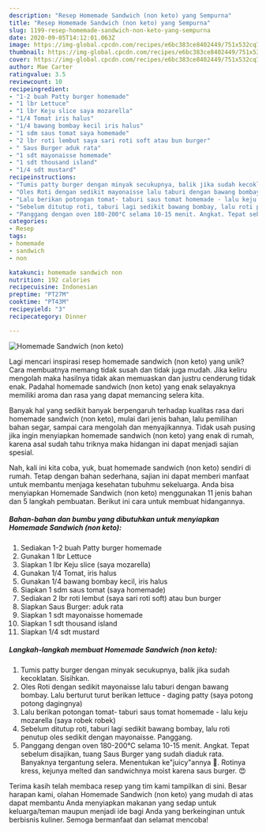 ```yaml
---
description: "Resep Homemade Sandwich (non keto) yang Sempurna"
title: "Resep Homemade Sandwich (non keto) yang Sempurna"
slug: 1199-resep-homemade-sandwich-non-keto-yang-sempurna
date: 2020-09-05T14:12:01.063Z
image: https://img-global.cpcdn.com/recipes/e6bc383ce8402449/751x532cq70/homemade-sandwich-non-keto-foto-resep-utama.jpg
thumbnail: https://img-global.cpcdn.com/recipes/e6bc383ce8402449/751x532cq70/homemade-sandwich-non-keto-foto-resep-utama.jpg
cover: https://img-global.cpcdn.com/recipes/e6bc383ce8402449/751x532cq70/homemade-sandwich-non-keto-foto-resep-utama.jpg
author: Mae Carter
ratingvalue: 3.5
reviewcount: 10
recipeingredient:
- "1-2 buah Patty burger homemade"
- "1 lbr Lettuce"
- "1 lbr Keju slice saya mozarella"
- "1/4 Tomat iris halus"
- "1/4 bawang bombay kecil iris halus"
- "1 sdm saus tomat saya homemade"
- "2 lbr roti lembut saya sari roti soft atau bun burger"
- " Saus Burger aduk rata"
- "1 sdt mayonaisse homemade"
- "1 sdt thousand island"
- "1/4 sdt mustard"
recipeinstructions:
- "Tumis patty burger dengan minyak secukupnya, balik jika sudah kecoklatan. Sisihkan."
- "Oles Roti dengan sedikit mayonaisse lalu taburi dengan bawang bombay. Lalu berturut turut berikan lettuce - daging patty (saya potong potong dagingnya)"
- "Lalu berikan potongan tomat- taburi saus tomat homemade - lalu keju mozarella (saya robek robek)"
- "Sebelum ditutup roti, taburi lagi sedikit bawang bombay, lalu roti penutup oles sedikit dengan mayonaisse. Panggang."
- "Panggang dengan oven 180-200°C selama 10-15 menit. Angkat. Tepat sebelum disajikan, tuang Saus Burger yang sudah diaduk rata. Banyaknya tergantung selera. Menentukan ke&#34;juicy&#34;annya 🤤. Rotinya kress, kejunya melted dan sandwichnya moist karena saus burger. 😍"
categories:
- Resep
tags:
- homemade
- sandwich
- non

katakunci: homemade sandwich non 
nutrition: 192 calories
recipecuisine: Indonesian
preptime: "PT27M"
cooktime: "PT43M"
recipeyield: "3"
recipecategory: Dinner

---
```



![Homemade Sandwich (non keto)](https://img-global.cpcdn.com/recipes/e6bc383ce8402449/751x532cq70/homemade-sandwich-non-keto-foto-resep-utama.jpg)

Lagi mencari inspirasi resep homemade sandwich (non keto) yang unik? Cara membuatnya memang tidak susah dan tidak juga mudah. Jika keliru mengolah maka hasilnya tidak akan memuaskan dan justru cenderung tidak enak. Padahal homemade sandwich (non keto) yang enak selayaknya memiliki aroma dan rasa yang dapat memancing selera kita.

Banyak hal yang sedikit banyak berpengaruh terhadap kualitas rasa dari homemade sandwich (non keto), mulai dari jenis bahan, lalu pemilihan bahan segar, sampai cara mengolah dan menyajikannya. Tidak usah pusing jika ingin menyiapkan homemade sandwich (non keto) yang enak di rumah, karena asal sudah tahu triknya maka hidangan ini dapat menjadi sajian spesial.




Nah, kali ini kita coba, yuk, buat homemade sandwich (non keto) sendiri di rumah. Tetap dengan bahan sederhana, sajian ini dapat memberi manfaat untuk membantu menjaga kesehatan tubuhmu sekeluarga. Anda bisa menyiapkan Homemade Sandwich (non keto) menggunakan 11 jenis bahan dan 5 langkah pembuatan. Berikut ini cara untuk membuat hidangannya.

<!--inarticleads1-->

##### Bahan-bahan dan bumbu yang dibutuhkan untuk menyiapkan Homemade Sandwich (non keto):

1. Sediakan 1-2 buah Patty burger homemade
1. Gunakan 1 lbr Lettuce
1. Siapkan 1 lbr Keju slice (saya mozarella)
1. Gunakan 1/4 Tomat, iris halus
1. Gunakan 1/4 bawang bombay kecil, iris halus
1. Siapkan 1 sdm saus tomat (saya homemade)
1. Sediakan 2 lbr roti lembut (saya sari roti soft) atau bun burger
1. Siapkan  Saus Burger: aduk rata
1. Siapkan 1 sdt mayonaisse homemade
1. Siapkan 1 sdt thousand island
1. Siapkan 1/4 sdt mustard




<!--inarticleads2-->

##### Langkah-langkah membuat Homemade Sandwich (non keto):

1. Tumis patty burger dengan minyak secukupnya, balik jika sudah kecoklatan. Sisihkan.
1. Oles Roti dengan sedikit mayonaisse lalu taburi dengan bawang bombay. Lalu berturut turut berikan lettuce - daging patty (saya potong potong dagingnya)
1. Lalu berikan potongan tomat- taburi saus tomat homemade - lalu keju mozarella (saya robek robek)
1. Sebelum ditutup roti, taburi lagi sedikit bawang bombay, lalu roti penutup oles sedikit dengan mayonaisse. Panggang.
1. Panggang dengan oven 180-200°C selama 10-15 menit. Angkat. Tepat sebelum disajikan, tuang Saus Burger yang sudah diaduk rata. Banyaknya tergantung selera. Menentukan ke&#34;juicy&#34;annya 🤤. Rotinya kress, kejunya melted dan sandwichnya moist karena saus burger. 😍




Terima kasih telah membaca resep yang tim kami tampilkan di sini. Besar harapan kami, olahan Homemade Sandwich (non keto) yang mudah di atas dapat membantu Anda menyiapkan makanan yang sedap untuk keluarga/teman maupun menjadi ide bagi Anda yang berkeinginan untuk berbisnis kuliner. Semoga bermanfaat dan selamat mencoba!
